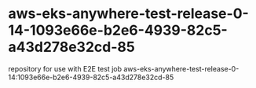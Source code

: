 # aws-eks-anywhere-test-release-0-14-1093e66e-b2e6-4939-82c5-a43d278e32cd-85
repository for use with E2E test job aws-eks-anywhere-test-release-0-14:1093e66e-b2e6-4939-82c5-a43d278e32cd-85
